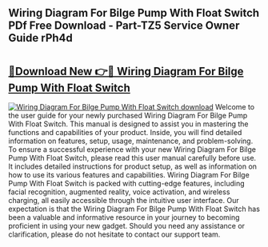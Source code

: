## Wiring Diagram For Bilge Pump With Float Switch PDf Free Download - Part-TZ5 Service Owner Guide rPh4d

# <h2><a href="http://dfmcs9c.blite.top/?on=Wiring+Diagram+For+Bilge+Pump+With+Float+Switch">🔗Download New 👉🔴 Wiring Diagram For Bilge Pump With Float Switch</a></h2>

[![Wiring Diagram For Bilge Pump With Float Switch download](https://i.imgur.com/lujVjoI.png)](http://dfmcs9c.blite.top/?on=Wiring+Diagram+For+Bilge+Pump+With+Float+Switch)
Welcome to the user guide for your newly purchased Wiring Diagram For Bilge Pump With Float Switch. This manual is designed to assist you in mastering the functions and capabilities of your product. Inside, you will find detailed information on features, setup, usage, maintenance, and problem-solving. To ensure a successful experience with your new Wiring Diagram For Bilge Pump With Float Switch, please read this user manual carefully before use. It includes detailed instructions for product setup, as well as information on how to use its various features and capabilities. Wiring Diagram For Bilge Pump With Float Switch is packed with cutting-edge features, including facial recognition, augmented reality, voice activation, and wireless charging, all easily accessible through the intuitive user interface. Our expectation is that the Wiring Diagram For Bilge Pump With Float Switch has been a valuable and informative resource in your journey to becoming proficient in using your new gadget. Should you need any assistance or clarification, please do not hesitate to contact our support team.
